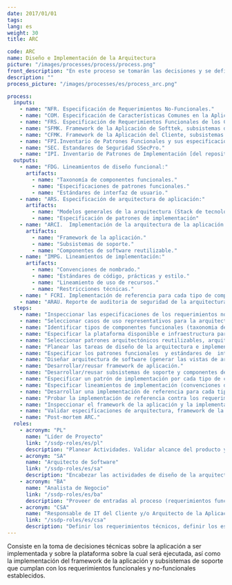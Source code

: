 ```yaml
---
date: 2017/01/01
tags:
lang: es
weight: 30
title: ARC

code: ARC
name: Diseño e Implementación de la Arquitectura
picture: "/images/processes/process/process.png"
front_description: "En este proceso se tomarán las decisiones y se definirá la plataforma sobre la cual se basará la Aplicación. Como resultado de la toma de decisiones técnicas se implementará tanto el framework y los subsistemas de soporte necesarios que satisfagan los requerimientos funcionales y no-funcionales."
description: ""
process_picture: "/images/processes/es/process_arc.png"

process:
  inputs:
    - name: "NFR. Especificación de Requerimientos No-Funcionales."
    - name: "COM. Especificación de Características Comunes en la Aplicación."
    - name: "FRS. Especificación de Requerimientos Funcionales de los Casos de Uso representativos."
    - name: "SFMK. Framework de la Aplicación de Softtek, subsistemas de soporte y componentes reutilizables [del repositorio de Softtek, de existir este]."
    - name: "CFMK. Framework de la Aplicación del Cliente, subsistemas de soporte y componentes reutilizables [del repositorio del Cliente, de existir este]."
    - name: "FPI.Inventario de Patrones Funcionales y sus especificaciones [del repositorio de Softtek de existir este]."
    - name: "SEC. Estandares de Seguridad SSecPro."
    - name: "IPI. Inventario de Patrones de Implementación [del repositorio de Softtek, de existir este]."
  outputs:
    - name: "FDG. Lineamientos de diseño funcional:"
      artifacts:
        - name: "Taxonomía de componentes funcionales."
        - name: "Especificaciones de patrones funcionales."
        - name: "Estándares de interfaz de usuario."
    - name: "ARS. Especificación de arquitectura de aplicación:"
      artifacts:
        - name: "Modelos generales de la arquitectura (Stack de tecnologías (Hw y Sw) Vista física (Hw y Sw), Vista lógica (capas y tipos de parte), Vista de deployment, Vista de integración (contratos y secuencias inter-capas) )"
        - name: "Especificación de patrones de implementación"
    - name: "ARCI.  Implementación de la arquitectura de la aplicación [probada]:"
      artifacts:
        - name: "Framework de la aplicación."
        - name: "Subsistemas de soporte."
        - name: "Componentes de software reutilizable."
    - name: "IMPG. Lineamientos de implementación:"
      artifacts:
        - name: "Convenciones de nombrado."
        - name: "Estándares de código, prácticas y estilo."
        - name: "Lineamiento de uso de recursos."
        - name: "Restricciones técnicas."
    - name: " FCRI. Implementación de referencia para cada tipo de componente funcional [probado]."
    - name: "ARAU. Reporte de auditoria de seguridad de la arquitectura ."
  steps:
    - name: "Inspeccionar las especificaciones de los requerimientos no-funcionales y de las características comunes (incluir a representantes del cliente de infraestructura de IT y arquitectura)."
    - name: "Seleccionar casos de uso representativos para la arquitectura de la aplicación."
    - name: "Identificar tipos de componentes funcionales (taxonomia de componentes funcionales)."
    - name: "Especificar la plataforma disponible e infraestructura para los ambientes de desarrollo, pruebas y producción, y consideraciones para el transporte de la aplicación por los distintos ambientes."
    - name: "Seleccionar patrones arquitectónicos reutilizables, arquitecturas de referencia, frameworks de aplicación y subsistemas de soporte para cubrir y dar una solución a los requerimientos no-funcionales como indispensable lo concerniente a seguridad, escalabilidad, disponibilidad, mantenibilidad y desempeño asi como las características comunes para cada tipo de componente funcional."
    - name: "Planear las tareas de diseño de la arquitectura e implementación."
    - name: "Especificar los patrones funcionales  y estándares de  interfaces externas para cada tipo de componente funcional."
    - name: "Diseñar arquitectura de software (generar las vistas de arquitectura de software) y documentar las decisiones técnicas."
    - name: "Desarrollar/reusar framework de aplicación."
    - name: "Desarrollar/reusar subsistemas de soporte y componentes de software reutilizables."
    - name: "Especificar un patrón de implementación por cada tipo de componente funcional."
    - name: "Especificar lineamientos de implementación (convenciones de nombres, estándares de código y estilo, prácticas de codificación, lineamientos de uso de recursos, restricciones técnicas)."
    - name: "Desarrollar una implementación de referencia para cada tipo de componente funcional de acuerdo a los patrones funcionales y de implementación."
    - name: "Probar la implementación de referencia contra los requerimientos no-funcionales como indispensable lo concerniente a seguridad, escalabilidad, disponibilidad, mantenibilidad y desempeño."
    - name: "Inspeccionar el framework de la aplicación y la implementación de referencia sobre el cumplimiento de los requerimientos de seguridad."
    - name: "Validar especificaciones de arquitectura, framework de la aplicación e implementaciones de referencia (con infraestructura de IT del cliente y representantes de arquitectura)."
    - name: "Post-mortem ARC."
  roles:
    - acronym: "PL"
      name: "Líder de Proyecto"
      link: "/ssdp-roles/es/pl"
      description: "Planear Actividades. Validar alcance del producto y autorizar el presupuesto del proyecto."
    - acronym: "SA"
      name: "Arquitecto de Software"
      link: "/ssdp-roles/es/sa"
      description: "Encabezar las actividades de diseño de la arquitectura y su implementación, y generar sus productos entregables."
    - acronym: "BA"
      name: "Analista de Negocio"
      link: "/ssdp-roles/es/ba"
      description: "Proveer de entradas al proceso (requerimientos funcionales)."
    - acronym: "CSA"
      name: "Responsable de IT del Cliente y/o Arquitecto de la Aplicación"
      link: "/ssdp-roles/es/csa"
      description: "Definir los requerimientos técnicos, definir los estándares técnicos y validar sus entregables."
---
```

Consiste en la toma de decisiones técnicas sobre la aplicación a ser implementada y sobre la plataforma sobre la cual será ejecutada, así como la implementación del framework de la aplicación y subsistemas de soporte que cumplan con los requerimientos funcionales y no-funcionales establecidos.
